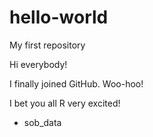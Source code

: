 # hello-world
My first repository

Hi everybody! 

I finally joined GitHub. Woo-hoo!

I bet you all R very excited!

- sob_data
